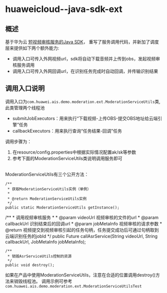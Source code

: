 huaweicloud--java-sdk-ext
=

## 概述

基于华为云
[短视频审核服务的Java SDK](https://github.com/huaweicloudsdk/ais-sdk/tree/master/java/ais-moderation-java-sdk-ext)，
重写了服务调用代码，并新加了调度层来提供如下两个额外能力:
  * 调用入口可传入外网视频url，sdk将自动下载音频并上传到obs，发起视频审核服务调用
  * 调用入口可传入外网回调url，在识别任务完成时自动回调，并传输识别结果
  
  

## 调用入口说明
调用入口为`com.huawei.ais.demo.moderation.ext.ModerationServiceUtils`类, 此类管理两个线程池
   - submitJobExecutors：用来执行“下载视频-上传OBS-提交OBS地址给云端引擎”任务
   - callbackExecutors：用来执行查询“任务结果-回调”任务

调用步骤为：
   1. 在resource/config.properties中根据实际情况配置ak/sk等参数
   2. 参考下面的ModerationServiceUtils类说明调用服务即可

<br/>
ModerationServiceUtils有三个公开方法：
      
    /**
     * 获取ModerationServiceUtils实例（单例）
     *
     * @return ModerationServiceUtils实例
     */
    public static ModerationServiceUtils getInstance();
   
   /**
       * 调用视频审核服务
       *
       * @param videoUrl    视频审核的文件的url
       * @param callbackUrl 识别结束后的回调url
       * @param jobMetaInfo 视频审核的请求参数
       * @return 视频提交到视频审核引起的任务句柄，任务提交成功后可通过句柄取到云端识别任务的jobId
       */
      public Future<String> callAsrService(String videoUrl, String callbackUrl, JobMetaInfo jobMetaInfo);
   
    /**
     * 销毁AsrServiceUtils控制的资源
     */
    public void destroy();
       
如果在产品中使用ModerationServiceUtils，注意在合适的位置调用destroy()方法来销毁线程池。
调用示例可参考`com.huawei.ais.demo.moderation.ext.ModerationServiceUtilsTest`
